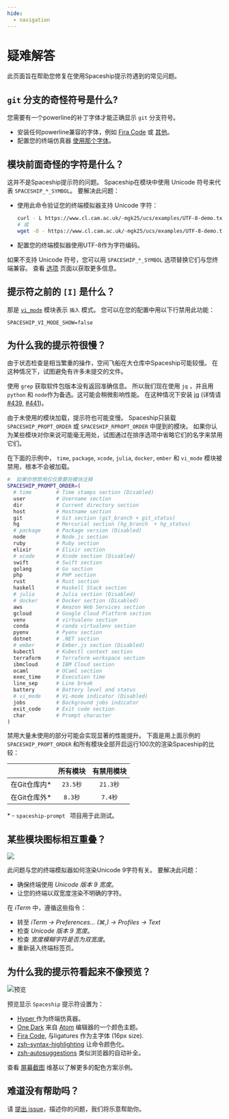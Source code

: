 ```yaml
---
hide:
  - navigation
---
```


# 疑难解答

此页面旨在帮助您修复在使用Spaceship提示符遇到的常见问题。

## `git` 分支的奇怪符号是什么?

您需要有一个powerline的补丁字体才能正确显示 `git` 分支符号。

- 安装任何powerline兼容的字体，例如 [Fira Code](https://github.com/tonsky/FiraCode) 或 [其他](https://github.com/powerline/fonts)。
- 配置您的终端仿真器 [使用那个字体](https://powerline.readthedocs.io/en/master/troubleshooting/osx.html)。

## 模块前面奇怪的字符是什么？

这并不是Spaceship提示符的问题。 Spaceship在模块中使用 Unicode 符号来代表 `SPACESHIP_*_SYMBOL`。 要解决此问题：

- 使用此命令验证您的终端模拟器支持 Unicode 字符：
  ```zsh
  curl - L https://www.cl.cam.ac.uk/~mgk25/ucs/examples/UTF-8-demo.txt
  # 或
  wget -O - https://www.cl.cam.ac.uk/~mgk25/ucs/examples/UTF-8-demo.txt
  ```
- 配置您的终端模拟器使用UTF-8作为字符编码。

如果不支持 Unicode 符号，您可以用 `SPACESHIP_*_SYMBOL` 选项替换它们与您终端兼容。 查看 [选项](./options.zh.md) 页面以获取更多信息。

## 提示符之前的 `[I]` 是什么？

那是 [`vi_mode`](https://spaceship-prompt.sh/options/#vi-mode-vi_mode) 模块表示 `插入` 模式。 您可以在您的配置中用以下行禁用此功能：

```
SPACESHIP_VI_MODE_SHOW=false
```

## 为什么我的提示符很慢？

由于状态检查是相当繁重的操作，空间飞船在大仓库中Spaceship可能较慢。 在这种情况下，试图避免有许多未提交的文件。

使用 `grep` 获取软件包版本没有返回准确信息。 所以我们现在使用 `jq` ，并且用 `python` 和 `node`作为备选。这可能会稍微影响性能。 在这种情况下安装 [jq](https://stedolan.github.io/jq/) (详情请 [#439][], [#441][])。

由于未使用的模块加载，提示符也可能变慢。 Spaceship只装载 `SPACESHIP_PROPT_ORDER` 或 `SPACESHIP_RPROPT_ORDER` 中提到的模块。 如果你认为某些模块对你来说可能毫无用处，试图通过在排序选项中省略它们的名字来禁用它们。

在下面的示例中， `time`, `package`, `xcode`, `julia`, `docker`, ` ember ` 和 `vi_mode` 模块被禁用，根本不会被加载。

```zsh
#  如果你想禁用仅仅需要将模块注释
SPACESHIP_PROMPT_ORDER=(
  # time        # Time stamps section (Disabled)
  user          # Username section
  dir           # Current directory section
  host          # Hostname section
  git           # Git section (git_branch + git_status)
  hg            # Mercurial section (hg_branch  + hg_status)
  # package     # Package version (Disabled)
  node          # Node.js section
  ruby          # Ruby section
  elixir        # Elixir section
  # xcode       # Xcode section (Disabled)
  swift         # Swift section
  golang        # Go section
  php           # PHP section
  rust          # Rust section
  haskell       # Haskell Stack section
  # julia       # Julia section (Disabled)
  # docker      # Docker section (Disabled)
  aws           # Amazon Web Services section
  gcloud        # Google Cloud Platform section
  venv          # virtualenv section
  conda         # conda virtualenv section
  pyenv         # Pyenv section
  dotnet        # .NET section
  # ember       # Ember.js section (Disabled)
  kubectl       # Kubectl context section
  terraform     # Terraform workspace section
  ibmcloud      # IBM Cloud section
  ocaml         # OCaml section
  exec_time     # Execution time
  line_sep      # Line break
  battery       # Battery level and status
  # vi_mode     # Vi-mode indicator (Disabled)
  jobs          # Background jobs indicator
  exit_code     # Exit code section
  char          # Prompt character
)
```

禁用大量未使用的部分可能会实现显著的性能提升。 下面是用上面示例的 `SPACESHIP_PROPT_ORDER` 和所有模块全部开启运行100次的渲染Spaceship的比较：

|             |  所有模块   |  有禁用模块  |
|:----------- |:-------:|:-------:|
| 在Git仓库内\* | `23.5秒` | `21.3秒` |
| 在Git仓库外\* | `8.3秒`  | `7.4秒`  |

\* - `spaceship-prompt ` 项目用于此测试。

## 某些模块图标相互重叠？

![](https://user-images.githubusercontent.com/3459374/34945188-1f6398be-fa0b-11e7-9845-a744bc3e148d.png)

此问题与您的终端模拟器如何渲染Unicode 9字符有关。 要解决此问题：

- 确保终端使用 _Unicode 版本 9 宽度_。
- 让您的终端以双宽度渲染不明确的字符。

在 _iTerm_ 中，遵循这些指令：

- 转至 _iTerm → Preferences… (⌘,) → Profiles → Text_
- 检查 _Unicode 版本 9 宽度_。
- 检查 _宽度模糊字符是否为双宽度_。
- 重新装入终端标签页。

## 为什么我的提示符看起来不像预览？

![预览](https://user-images.githubusercontent.com/10276208/36086434-5de52ace-0ff2-11e8-8299-c67f9ab4e9bd.gif)

预览显示 `Spaceship` 提示符设置为：

- [ Hyper ](https://hyper.is)作为终端仿真器。
- [One Dark](https://www.npmjs.com/package/hyperterm-atom-dark) 来自 [Atom](https://atom.io/) 编辑器的一个颜色主题。
- [Fira Code](https://github.com/tonsky/FiraCode), 与ligatures 作为主字体 (16px size).
- [zsh-syntax-highlighting](https://github.com/zsh-users/zsh-syntax-highlighting) 让命令颜色化。
- [zsh-autosuggestions](https://github.com/zsh-users/zsh-autosuggestions) 类似浏览器的自动补全。

查看 [屏幕截图](https://github.com/spaceship-prompt/spaceship-prompt/wiki/Screenshots) 维基以了解更多的配色方案示例。

## 难道没有帮助吗？

请 [提出 issue](https://github.com/spaceship-prompt/spaceship-prompt/issues/new)，描述你的问题，我们将乐意帮助你。

[#439]: https://github.com/spaceship-prompt/spaceship-prompt/issues/439
[#441]: https://github.com/spaceship-prompt/spaceship-prompt/pull/441
